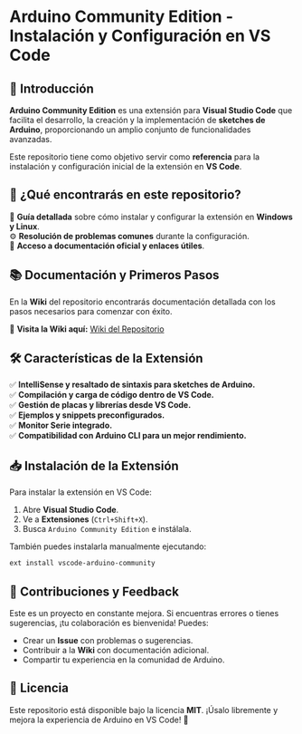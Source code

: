 # Arduino Community Edition - Instalación y Configuración en VS Code

## 📌 Introducción
**Arduino Community Edition** es una extensión para **Visual Studio Code** que facilita el desarrollo, la creación y la implementación de **sketches de Arduino**, proporcionando un amplio conjunto de funcionalidades avanzadas.

Este repositorio tiene como objetivo servir como **referencia** para la instalación y configuración inicial de la extensión en **VS Code**.

## 🚀 ¿Qué encontrarás en este repositorio?
📖 **Guía detallada** sobre cómo instalar y configurar la extensión en **Windows y Linux**.  
⚙️ **Resolución de problemas comunes** durante la configuración.  
🔗 **Acceso a documentación oficial y enlaces útiles**.  

## 📚 Documentación y Primeros Pasos
En la **Wiki** del repositorio encontrarás documentación detallada con los pasos necesarios para comenzar con éxito.

📌 **Visita la Wiki aquí:** [Wiki del Repositorio](#)

## 🛠 Características de la Extensión
✅ **IntelliSense y resaltado de sintaxis para sketches de Arduino.**  
✅ **Compilación y carga de código dentro de VS Code.**  
✅ **Gestión de placas y librerías desde VS Code.**  
✅ **Ejemplos y snippets preconfigurados.**  
✅ **Monitor Serie integrado.**  
✅ **Compatibilidad con Arduino CLI para un mejor rendimiento.**  

## 📥 Instalación de la Extensión
Para instalar la extensión en VS Code:
1. Abre **Visual Studio Code**.
2. Ve a **Extensiones** (`Ctrl+Shift+X`).
3. Busca `Arduino Community Edition` e instálala.

También puedes instalarla manualmente ejecutando:
```sh
ext install vscode-arduino-community
```

## 📝 Contribuciones y Feedback
Este es un proyecto en constante mejora. Si encuentras errores o tienes sugerencias, ¡tu colaboración es bienvenida! Puedes:
- Crear un **Issue** con problemas o sugerencias.
- Contribuir a la **Wiki** con documentación adicional.
- Compartir tu experiencia en la comunidad de Arduino.

## 📌 Licencia
Este repositorio está disponible bajo la licencia **MIT**. ¡Úsalo libremente y mejora la experiencia de Arduino en VS Code! 🚀
